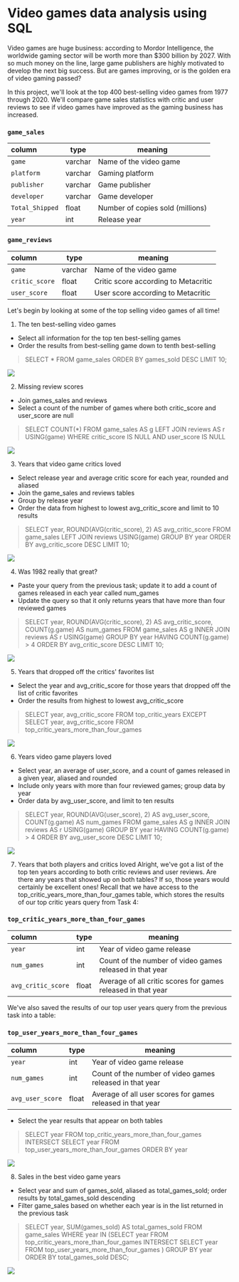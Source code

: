 # Video games data analysis using SQL


Video games are huge business: according to Mordor Intelligence, the worldwide gaming sector will be worth more than $300 billion by 2027. With so much money on the line, large game publishers are highly motivated to develop the next big success. But are games improving, or is the golden era of video gaming passed?

In this project, we'll look at the top 400 best-selling video games from 1977 through 2020. We'll compare game sales statistics with critic and user reviews to see if video games have improved as the gaming business has increased.

<h3 id="game_sales"><code>game_sales</code></h3>
<table>
<thead>
<tr>
<th style="text-align:left;">column</th>
<th>type</th>
<th>meaning</th>
</tr>
</thead>
<tbody>
<tr>
<td style="text-align:left;"><code>game</code></td>
<td>varchar</td>
<td>Name of the video game</td>
</tr>
<tr>
<td style="text-align:left;"><code>platform</code></td>
<td>varchar</td>
<td>Gaming platform</td>
</tr>
<tr>
<td style="text-align:left;"><code>publisher</code></td>
<td>varchar</td>
<td>Game publisher</td>
</tr>
<tr>
<td style="text-align:left;"><code>developer</code></td>
<td>varchar</td>
<td>Game developer</td>
</tr>
<tr>
<td style="text-align:left;"><code>Total_Shipped</code></td>
<td>float</td>
<td>Number of copies sold (millions)</td>
</tr>
<tr>
<td style="text-align:left;"><code>year</code></td>
<td>int</td>
<td>Release year</td>
</tr>
</tbody>
</table>
<h3 id="reviews"><code>game_reviews</code></h3>
<table>
<thead>
<tr>
<th style="text-align:left;">column</th>
<th>type</th>
<th>meaning</th>
</tr>
</thead>
<tbody>
<tr>
<td style="text-align:left;"><code>game</code></td>
<td>varchar</td>
<td>Name of the video game</td>
</tr>
<tr>
<td style="text-align:left;"><code>critic_score</code></td>
<td>float</td>
<td>Critic score according to Metacritic</td>
</tr>
<tr>
<td style="text-align:left;"><code>user_score</code></td>
<td>float</td>
<td>User score according to Metacritic</td>
</tr>
</tbody>
</table>
<p>Let's begin by looking at some of the top selling video games of all time!</p>

1. The ten best-selling video games
-  Select all information for the top ten best-selling games
- Order the results from best-selling game down to tenth best-selling

> SELECT *
FROM game_sales
ORDER BY games_sold DESC
LIMIT 10;

![](ImagesGames/1.jpg)

2. Missing review scores
 - Join games_sales and reviews
- Select a count of the number of games where both critic_score and user_score are null

> SELECT
    COUNT(*)
FROM game_sales AS g
LEFT JOIN reviews AS r
    USING(game)
WHERE critic_score IS NULL AND user_score IS NULL

![](ImagesGames/2.jpg)

3. Years that video game critics loved
-  Select release year and average critic score for each year, rounded and aliased
- Join the game_sales and reviews tables
- Group by release year
- Order the data from highest to lowest avg_critic_score and limit to 10 results

> SELECT
    year,
    ROUND(AVG(critic_score), 2) AS avg_critic_score
FROM game_sales 
LEFT JOIN reviews
    USING(game)
GROUP BY year
ORDER BY avg_critic_score DESC
LIMIT 10;

![](ImagesGames/3.jpg)

4. Was 1982 really that great?
- Paste your query from the previous task; update it to add a count of games released in each year called num_games
- Update the query so that it only returns years that have more than four reviewed games

> SELECT
    year,
    ROUND(AVG(critic_score), 2) AS avg_critic_score,
    COUNT(g.game) AS num_games
FROM game_sales AS g
INNER JOIN reviews AS r
    USING(game)
GROUP BY year
HAVING COUNT(g.game) > 4
ORDER BY avg_critic_score DESC
LIMIT 10;

![](ImagesGames/4.jpg)

5. Years that dropped off the critics' favorites list
-  Select the year and avg_critic_score for those years that dropped off the list of critic favorites 
- Order the results from highest to lowest avg_critic_score

> SELECT
    year,
    avg_critic_score
FROM top_critic_years
EXCEPT
SELECT
    year,
    avg_critic_score
FROM top_critic_years_more_than_four_games

![](ImagesGames/5.jpg)

6. Years video game players loved
- Select year, an average of user_score, and a count of games released in a given year, aliased and rounded
- Include only years with more than four reviewed games; group data by year
- Order data by avg_user_score, and limit to ten results

> SELECT
    year,
    ROUND(AVG(user_score), 2) AS avg_user_score,
    COUNT(g.game) AS num_games
FROM game_sales AS g
INNER JOIN reviews AS r
    USING(game)
GROUP BY year
HAVING COUNT(g.game) > 4
ORDER BY avg_user_score DESC
LIMIT 10;

![](ImagesGames/6.jpg)

7. Years that both players and critics loved
Alright, we've got a list of the top ten years according to both critic reviews and user reviews. Are there any years that showed up on both tables? If so, those years would certainly be excellent ones! 
Recall that we have access to the top_critic_years_more_than_four_games table, which stores the results of our top critic years query from Task 4:

<h3 id="top_critic_years_more_than_four_games"><code>top_critic_years_more_than_four_games</code></h3>
<table>
<thead>
<tr>
<th style="text-align:left;">column</th>
<th>type</th>
<th>meaning</th>
</tr>
</thead>
<tbody>
<tr>
<td style="text-align:left;"><code>year</code></td>
<td>int</td>
<td>Year of video game release</td>
</tr>
<tr>
<td style="text-align:left;"><code>num_games</code></td>
<td>int</td>
<td>Count of the number of video games released in that year</td>
</tr>
<tr>
<td style="text-align:left;"><code>avg_critic_score</code></td>
<td>float</td>
<td>Average of all critic scores for games released in that year</td>
</tr>
</tbody>
</table>
<p>We've also saved the results of our top user years query from the previous task into a table:</p>
<h3 id="top_user_years_more_than_four_games"><code>top_user_years_more_than_four_games</code></h3>
<table>
<thead>
<tr>
<th style="text-align:left;">column</th>
<th>type</th>
<th>meaning</th>
</tr>
</thead>
<tbody>
<tr>
<td style="text-align:left;"><code>year</code></td>
<td>int</td>
<td>Year of video game release</td>
</tr>
<tr>
<td style="text-align:left;"><code>num_games</code></td>
<td>int</td>
<td>Count of the number of video games released in that year</td>
</tr>
<tr>
<td style="text-align:left;"><code>avg_user_score</code></td>
<td>float</td>
<td>Average of all user scores for games released in that year</td>
</tr>
</tbody>
</table>

-  Select the year results that appear on both tables

> SELECT 
    year
FROM top_critic_years_more_than_four_games
INTERSECT
SELECT 
    year 
FROM top_user_years_more_than_four_games
ORDER BY year

![](ImagesGames/7.jpg)

8. Sales in the best video game years
- Select year and sum of games_sold, aliased as total_games_sold; order results by total_games_sold descending
- Filter game_sales based on whether each year is in the list returned in the previous task

> SELECT
    year,
    SUM(games_sold) AS total_games_sold
FROM game_sales
WHERE year IN (SELECT 
                    year
                FROM top_critic_years_more_than_four_games
                INTERSECT
                SELECT 
                    year 
                FROM top_user_years_more_than_four_games
                )
GROUP BY year
ORDER BY total_games_sold DESC;

![](ImagesGames/8.jpg)
